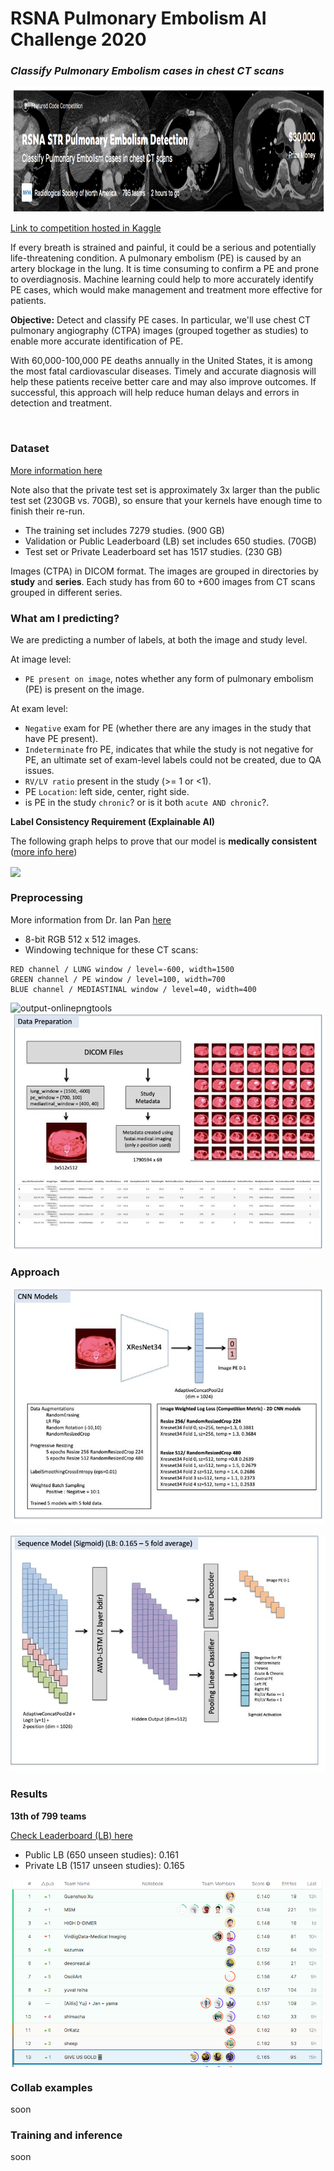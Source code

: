 # RSNA Pulmonary Embolism AI Challenge 2020
### *Classify Pulmonary Embolism cases in chest CT scans*

<img src="images/intro.png" align="centre" height=200 witdh=200 />

[Link to competition hosted in Kaggle](https://www.kaggle.com/c/rsna-str-pulmonary-embolism-detection)

If every breath is strained and painful, it could be a serious and potentially life-threatening condition. A pulmonary embolism (PE) is caused by an artery blockage in the lung. It is time consuming to confirm a PE and prone to overdiagnosis. Machine learning could help to more accurately identify PE cases, which would make management and treatment more effective for patients.

**Objective:** Detect and classify PE cases. In particular, we'll use chest CT pulmonary angiography (CTPA) images (grouped together as studies) to enable more accurate identification of PE. 

With 60,000-100,000 PE deaths annually in the United States, it is among the most fatal cardiovascular diseases. Timely and accurate diagnosis will help these patients receive better care and may also improve outcomes. If successful, this approach will help reduce human delays and errors in detection and treatment.

<br>

### Dataset

[More information here](https://www.kaggle.com/c/rsna-str-pulmonary-embolism-detection/data)


Note also that the private test set is approximately 3x larger than the public test set (230GB vs. 70GB), so ensure that your kernels have enough time to finish their re-run. 

- The training set includes 7279 studies. (900 GB)
- Validation or Public Leaderboard (LB) set includes 650 studies. (70GB)
- Test set or Private Leaderboard set has 1517 studies. (230 GB)

Images (CTPA) in DICOM format. The images are grouped in directories by **study** and **series**. Each study has from 60 to +600 images from CT scans grouped in different series.

### What am I predicting?

We are predicting a number of labels, at both the image and study level. 

At image level:

- ```PE present on image```, notes whether any form of pulmonary embolism (PE) is present on the image.

At exam level:

- ```Negative``` exam for PE (whether there are any images in the study that have PE present).
- ```Indeterminate``` fro PE, indicates that while the study is not negative for PE, an ultimate set of exam-level labels could not be created, due to QA issues.
- ```RV/LV ratio``` present in the study (>= 1 or <1).
- PE ```Location```: left side, center, right side.
- is PE in the study ```chronic```? or is it both ```acute AND chronic```?.


**Label Consistency Requirement (Explainable AI)**

The following graph helps to prove that our model is **medically consistent** ([more info here](https://www.kaggle.com/c/rsna-str-pulmonary-embolism-detection/discussion/183473))

<img src="https://www.googleapis.com/download/storage/v1/b/kaggle-user-content/o/inbox%2F115173%2Fa2a5ee66b5799274141dd547cc3ea466%2FPE%20figure.jpg?generation=1599575183749576&alt=media" align="center" height=200 witdh=200 />

<br>

### Preprocessing

More information from Dr. Ian Pan [here](https://www.kaggle.com/c/rsna-str-pulmonary-embolism-detection/discussion/183473)

- 8-bit RGB 512 x 512 images.
- Windowing technique for these CT scans:

```
RED channel / LUNG window / level=-600, width=1500
GREEN channel / PE window / level=100, width=700
BLUE channel / MEDIASTINAL window / level=40, width=400
```

<img src="https://i.ibb.co/Tkh0zNt/output-onlinepngtools.png" alt="output-onlinepngtools" border="0">

<img src="images/data_prep.jpg" border="0">

<br>

### Approach

![](images/cnn_models.jpg)

![](images/lstm_sigmoid.jpg)

### Results

**13th of 799 teams**

[Check Leaderboard (LB) here](https://www.kaggle.com/c/rsna-str-pulmonary-embolism-detection/leaderboard)

- Public LB (650 unseen studies): 0.161
- Private LB (1517 unseen studies): 0.165

<img src="images/private_lb.png" align="center" height=300 witdh=300 />

<br>

### Collab examples

soon

### Training and inference

soon

